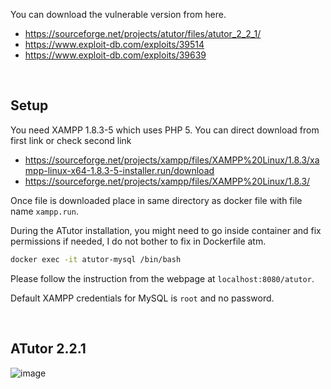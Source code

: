 You can download the vulnerable version from here.

- https://sourceforge.net/projects/atutor/files/atutor_2_2_1/
- https://www.exploit-db.com/exploits/39514
- https://www.exploit-db.com/exploits/39639

<br/>

## Setup

You need XAMPP 1.8.3-5 which uses PHP 5. You can direct download from first link or check second link

- https://sourceforge.net/projects/xampp/files/XAMPP%20Linux/1.8.3/xampp-linux-x64-1.8.3-5-installer.run/download
- https://sourceforge.net/projects/xampp/files/XAMPP%20Linux/1.8.3/

Once file is downloaded place in same directory as docker file with file name `xampp.run`.

During the ATutor installation, you might need to go inside container and fix permissions if needed, I do not bother to fix in Dockerfile atm.

```bash
docker exec -it atutor-mysql /bin/bash
```

Please follow the instruction from the webpage at `localhost:8080/atutor`.

Default XAMPP credentials for MySQL is `root` and no password.

<br/>

## ATutor 2.2.1

![image](https://github.com/the-robot/OSWE/assets/9334746/b03224fe-f082-453e-b0f4-59ba77b160ff)

